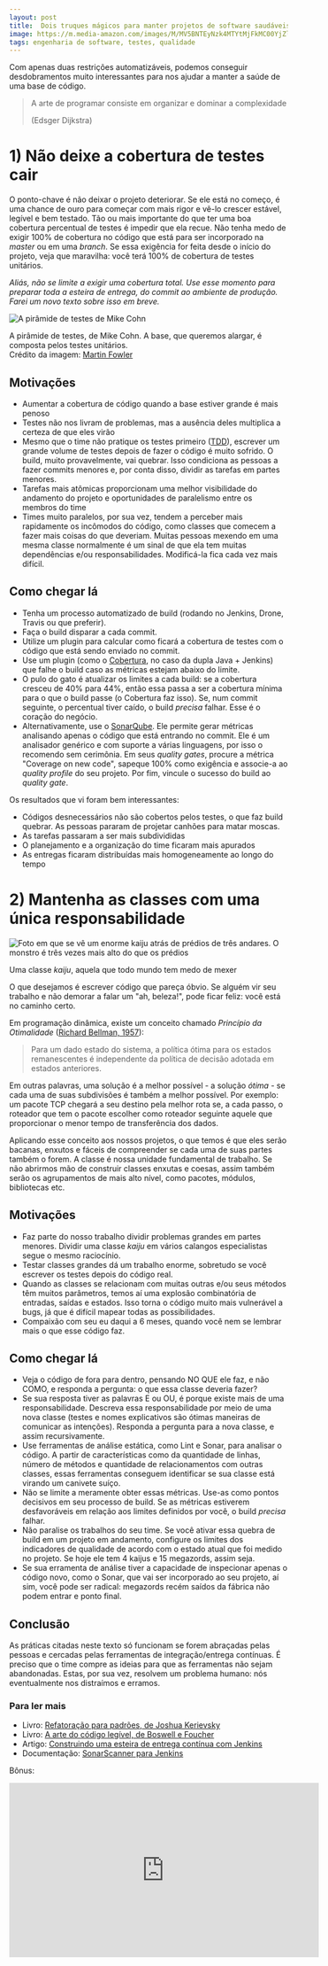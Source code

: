 ```yaml
---
layout: post
title:  Dois truques mágicos para manter projetos de software saudáveis
image: https://m.media-amazon.com/images/M/MV5BNTEyNzk4MTYtMjFkMC00YjZlLWFhMjItNTRmMzc1OGMyMzMyXkEyXkFqcGdeQXVyNjMxNDE2ODU@._V1_.jpg
tags: engenharia de software, testes, qualidade
---
```


Com apenas duas restrições automatizáveis, podemos conseguir desdobramentos muito interessantes para nos ajudar a manter a saúde de uma base de código.

> A arte de programar consiste em organizar e dominar a complexidade
> 
> (Edsger Dijkstra)

# 1) Não deixe a cobertura de testes cair

O ponto-chave é não deixar o projeto deteriorar. Se ele está no começo, é uma chance de ouro para começar com mais rigor e vê-lo crescer estável, legível e bem testado. Tão ou mais importante do que ter uma boa cobertura percentual de testes é impedir que ela recue. Não tenha medo de exigir 100% de cobertura no código que está para ser incorporado na _master_ ou em uma _branch_. Se essa exigência for feita desde o início do projeto, veja que maravilha: você terá 100% de cobertura de testes unitários.

_Aliás, não se limite a exigir uma cobertura total. Use esse momento para preparar toda a esteira de entrega, do commit ao ambiente de produção. Farei um novo texto sobre isso em breve._

![A pirâmide de testes de Mike Cohn](https://martinfowler.com/articles/practical-test-pyramid/testPyramid.png)

<p class="figcaption">A pirâmide de testes, de Mike Cohn. A base, que queremos alargar, é composta pelos testes unitários. 
<br />Crédito da imagem: <a href="https://martinfowler.com/articles/practical-test-pyramid.html">Martin Fowler</a></p>

## Motivações

- Aumentar a cobertura de código quando a base estiver grande é mais penoso
- Testes não nos livram de problemas, mas a ausência deles multiplica a certeza de que eles virão
- Mesmo que o time não pratique os testes primeiro ([TDD](https://pt.wikipedia.org/wiki/Test-driven_development)), escrever um grande volume de testes depois de fazer o código é muito sofrido. O build, muito provavelmente, vai quebrar. Isso condiciona as pessoas a fazer commits menores e, por conta disso, dividir as tarefas em partes menores.
- Tarefas mais atômicas proporcionam uma melhor visibilidade do andamento do projeto e oportunidades de paralelismo entre os membros do time
- Times muito paralelos, por sua vez, tendem a perceber mais rapidamente os incômodos do código, como classes que comecem a fazer mais coisas do que deveriam. Muitas pessoas mexendo em uma mesma classe normalmente é um sinal de que ela tem muitas dependências e/ou responsabilidades. Modificá-la fica cada vez mais difícil.
    
## Como chegar lá

- Tenha um processo automatizado de build (rodando no Jenkins, Drone, Travis ou que preferir).
- Faça o build disparar a cada commit.
- Utilize um plugin para calcular como ficará a cobertura de testes com o código que está sendo enviado no commit.
- Use um plugin (como o [Cobertura](https://github.com/jenkinsci/cobertura-plugin), no caso da dupla Java + Jenkins) que falhe o build caso as métricas estejam abaixo do limite.
- O pulo do gato é atualizar os limites a cada build: se a cobertura cresceu de 40% para 44%, então essa passa a ser a cobertura mínima para o que o build passe (o Cobertura faz isso). Se, num commit seguinte, o percentual tiver caído, o build _precisa_ falhar. Esse é o coração do negócio.
- Alternativamente, use o [SonarQube](https://www.sonarqube.org/). Ele permite gerar métricas analisando apenas o código que está entrando no commit. Ele é um analisador genérico e com suporte a várias linguagens, por isso o recomendo sem cerimônia. Em seus _quality gates_, procure a métrica "Coverage on new code", sapeque 100% como exigência e associe-a ao _quality profile_ do seu projeto. Por fim, vincule o sucesso do build ao _quality gate_.

Os resultados que vi foram bem interessantes:
- Códigos desnecessários não são cobertos pelos testes, o que faz build quebrar. As pessoas pararam de projetar canhões para matar moscas.
- As tarefas passaram a ser mais subdivididas
- O planejamento e a organização do time ficaram mais apurados
- As entregas ficaram distribuídas mais homogeneamente ao longo do tempo

# 2) Mantenha as classes com uma única responsabilidade

![Foto em que se vê um enorme kaiju atrás de prédios de três andares. O monstro é três vezes mais alto do que os prédios](https://img1.looper.com/img/gallery/the-best-kaiju-movies-youve-never-seen/intro-1516897231.jpg "Vai um suco de kaiju?")

<p class="figcaption">Uma classe <em>kaiju</em>, aquela que todo mundo tem medo de mexer</p>

<!-- Essa prática é o S do SOLID. Falo dela separadamente porque tenho um pequeno probleminha: não gosto de decoreba. Existem princípios fundamentais na programação que têm seus vários desdobramentos rebatizados.
Entender as questões fundamentais, as raízes, é mais efetivo do que decorar. -->

O que desejamos é escrever código que pareça óbvio. Se alguém vir seu trabalho e não demorar a falar um "ah, beleza!", pode ficar feliz: você está no caminho certo.

Em programação dinâmica, existe um conceito chamado _Princípio da Otimalidade_ ([Richard Bellman, 1957](https://en.wikipedia.org/wiki/Bellman_equation#Bellman's_Principle_of_Optimality)):

> Para um dado estado do sistema, a política ótima para os estados remanescentes é independente da política de decisão adotada em estados anteriores.

 Em outras palavras, uma solução é a melhor possível - a solução _ótima_ - se cada uma de suas subdivisões é também a melhor possível. Por exemplo: um pacote TCP chegará a seu destino pela melhor rota se, a cada passo, o roteador que tem o pacote  escolher como roteador seguinte aquele que proporcionar o menor tempo de transferência dos dados.

Aplicando esse conceito aos nossos projetos, o que temos é que eles serão bacanas, enxutos e fáceis de compreender se cada uma de suas partes também o forem. A classe é nossa unidade fundamental de trabalho. Se não abrirmos mão de construir classes enxutas e coesas, assim também serão os agrupamentos de mais alto nível, como pacotes, módulos, bibliotecas etc.


## Motivações
- Faz parte do nosso trabalho dividir problemas grandes em partes menores. Dividir uma classe _kaiju_ em vários calangos especialistas segue o mesmo raciocínio.
- Testar classes grandes dá um trabalho enorme, sobretudo se você escrever os testes depois do código real.
- Quando as classes se relacionam com muitas outras e/ou seus métodos têm muitos parâmetros, temos aí uma explosão combinatória de entradas, saídas e estados. Isso torna o código muito mais vulnerável a bugs, já que é difícil mapear todas as possibilidades.
- Compaixão com seu eu daqui a 6 meses, quando você nem se lembrar mais o que esse código faz.

## Como chegar lá
- Veja o código de fora para dentro, pensando NO QUE ele faz, e não COMO, e responda a pergunta: o que essa classe deveria fazer?
- Se sua resposta tiver as palavras E ou OU, é porque existe mais de uma responsabilidade. Descreva essa responsabilidade por meio de uma nova classe (testes e nomes explicativos são ótimas maneiras de comunicar as intenções). Responda a pergunta para a nova classe, e assim recursivamente.
- Use ferramentas de análise estática, como Lint e Sonar, para analisar o código. A partir de características como da quantidade de linhas, número de métodos e quantidade de relacionamentos com outras classes, essas ferramentas conseguem identificar se sua classe está virando um canivete suíço.
- Não se limite a meramente obter essas métricas. Use-as como pontos decisivos em seu processo de build. Se as métricas estiverem desfavoráveis em relação aos limites definidos por você, o build _precisa_ falhar.
- Não paralise os trabalhos do seu time. Se você ativar essa quebra de build em um projeto em andamento, configure os limites dos indicadores de qualidade de acordo com o estado atual que foi medido no projeto. Se hoje ele tem 4 kaijus e 15 megazords, assim seja.
- Se sua erramenta de análise tiver a capacidade de inspecionar apenas o código novo, como o Sonar, que vai ser incorporado ao seu projeto, aí sim, você pode ser radical: megazords recém saídos da fábrica não podem entrar e ponto final.

## Conclusão

As práticas citadas neste texto só funcionam se forem abraçadas pelas pessoas e cercadas pelas ferramentas de integração/entrega contínuas. É preciso que o time compre as ideias para que as ferramentas não sejam abandonadas. Estas, por sua vez, resolvem um problema humano: nós eventualmente nos distraímos e erramos.
    

### Para ler mais

- Livro: [Refatoração para padrões, de Joshua Kerievsky](https://amzn.to/2obFz9C)
- Livro: [A arte do código legível, de Boswell e Foucher](https://amzn.to/2oTeiZY)
- Artigo: [Construindo uma esteira de entrega contínua com Jenkins](https://dzone.com/articles/building-a-continuous-delivery-pipeline-using-jenk)
- Documentação: [SonarScanner para Jenkins](https://docs.sonarqube.org/latest/analysis/scan/sonarscanner-for-jenkins/)


Bônus:

<iframe width="560" height="315" src="https://www.youtube.com/embed/0p_1QSUsbsM" frameborder="0" allow="accelerometer; autoplay; encrypted-media; gyroscope; picture-in-picture" allowfullscreen></iframe>

